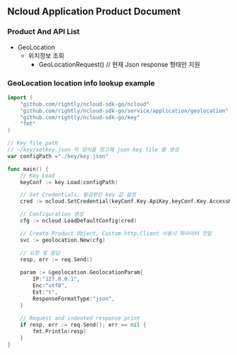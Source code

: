 ## Ncloud Application Product Document

### Product And API List

- GeoLocation
  - 위치정보 조회
    - GeoLocationRequest() // 현재 Json response 형태만 지원

### GeoLocation location info lookup example

```go
import (
	"github.com/rightly/ncloud-sdk-go/ncloud"
	"github.com/rightly/ncloud-sdk-go/service/application/geolocation"
	"github.com/rightly/ncloud-sdk-go/key"
	"fmt"
)

// Key file path
// ~/key/setkey.json 의 양식을 참고해 json key file 을 생성
var configPath ="./key/key.json"

func main() {
	// Key Load
	keyConf := key.Load(configPath)

	// Set Credentials, 발급받은 key 값 설정
	cred := ncloud.SetCredential(keyConf.Key.ApiKey,keyConf.Key.AccessKey,keyConf.Key.SecretKey)

	// Configuration 생성 
	cfg := ncloud.LoadDefaultConfig(cred)

	// Create Product Object, Custom http.Client 사용시 파라미터 전달
    svc := geolocation.New(cfg)

	// 요청 및 응답
	resp, err := req.Send()
    
    param := &geolocation.GeolocationParam{
		IP:"127.0.0.1",
		Enc:"utf8",
		Ext:"t",
		ResponseFormatType:"json",
	}
    
	// Request and indented response print
	if resp, err := req.Send(); err == nil {
		fmt.Println(resp)
	}
}
```

